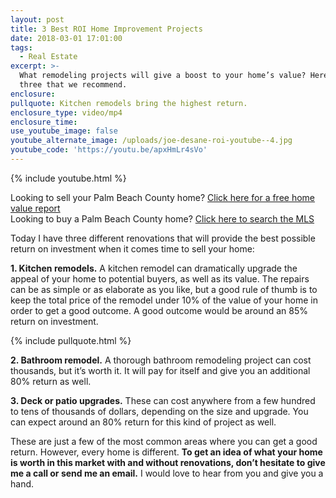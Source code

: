 ```yaml
---
layout: post
title: 3 Best ROI Home Improvement Projects
date: 2018-03-01 17:01:00
tags:
  - Real Estate
excerpt: >-
  What remodeling projects will give a boost to your home’s value? Here are
  three that we recommend.
enclosure:
pullquote: Kitchen remodels bring the highest return.
enclosure_type: video/mp4
enclosure_time:
use_youtube_image: false
youtube_alternate_image: /uploads/joe-desane-roi-youtube--4.jpg
youtube_code: 'https://youtu.be/apxHmLr4sVo'
---
```


{% include youtube.html %}

<div class=”post-cta”>
Looking to sell your Palm Beach County home? <a href=”http://www.desaneandassociates.com/what-s-your-home-really-worth/” target=”_blank”>Click here for a free home value report</a><br>
Looking to buy a Palm Beach County home? <a href=”http://www.desaneandassociates.com/” target=”_blank”>Click here to search the MLS</a>
</div>

Today I have three different renovations that will provide the best possible return on investment when it comes time to sell your home:

**1. Kitchen remodels.** A kitchen remodel can dramatically upgrade the appeal of your home to potential buyers, as well as its value. The repairs can be as simple or as elaborate as you like, but a good rule of thumb is to keep the total price of the remodel under 10% of the value of your home in order to get a good outcome. A good outcome would be around an 85% return on investment.

{% include pullquote.html %}

**2. Bathroom remodel.** A thorough bathroom remodeling project can cost thousands, but it’s worth it. It will pay for itself and give you an additional 80% return as well.

**3. Deck or patio upgrades.** These can cost anywhere from a few hundred to tens of thousands of dollars, depending on the size and upgrade. You can expect around an 80% return for this kind of project as well.

These are just a few of the most common areas where you can get a good return. However, every home is different. **To get an idea of what your home is worth in this market with and without renovations, don’t hesitate to give me a call or send me an email.** I would love to hear from you and give you a hand.